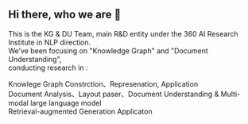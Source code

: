 ## Hi there, who we are 👋

<!--

**Here are some ideas to get you started:**

🙋‍♀️ A short introduction - what is your organization all about?
🌈 Contribution guidelines - how can the community get involved?
👩‍💻 Useful resources - where can the community find your docs? Is there anything else the community should know?
🍿 Fun facts - what does your team eat for breakfast?
🧙 Remember, you can do mighty things with the power of [Markdown](https://docs.github.com/github/writing-on-github/getting-started-with-writing-and-formatting-on-github/basic-writing-and-formatting-syntax)
-->

This is the KG & DU Team, main R&D entity under the 360 AI Research Institute in NLP direction.  
We’ve been focusing on "Knowledge Graph" and "Document Understanding",  
conducting research in :

Knowlege Graph Constrction、Represenation, Application  
Document Analysis、Layout paser、Document Understanding & Multi-modal large language model   
Retrieval-augmented Generation Applicaton   
